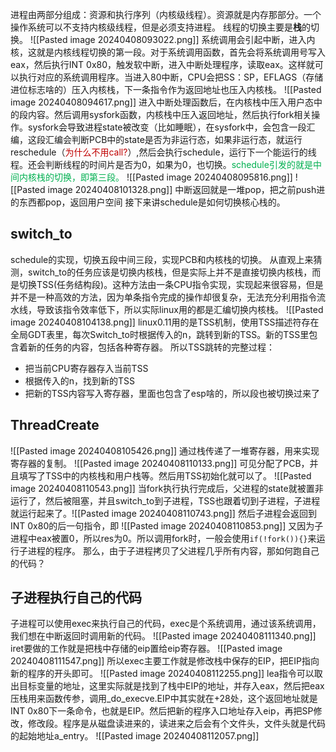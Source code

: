 进程由两部分组成：资源和执行序列（内核级线程）。资源就是内存那部分。一个操作系统可以不支持内核级线程，但是必须支持进程。
线程的切换主要是**栈**的切换。
![[Pasted image 20240408093022.png]]
系统调用会引起中断，进入内核，这就是内核线程切换的第一段。对于系统调用函数，首先会将系统调用号写入eax，然后执行INT 0x80，触发软中断，进入中断处理程序，读取eax。这样就可以执行对应的系统调用程序。当进入80中断，CPU会把SS：SP，EFLAGS（存储进位标志啥的）压入内核栈，下一条指令作为返回地址也压入内核栈。
![[Pasted image 20240408094617.png]]
进入中断处理函数后，在内核栈中压入用户态中的段内容。然后调用sysfork函数，内核栈中压入返回地址，然后执行fork相关操作。sysfork会导致进程state被改变（比如睡眠），在sysfork中，会包含一段汇编，这段汇编会判断PCB中的state是否为非运行态，如果非运行态，就运行reschedule（<span style="color:#c00000">为什么不用call?</span>）,然后会执行schedule，运行下一个能运行的线程。还会判断线程的时间片是否为0，如果为0，也切换。<span style="color:#00b050">schedule引发的就是中间内核栈的切换，即第三段。</span>
![[Pasted image 20240408095816.png]]
![[Pasted image 20240408101328.png]]
中断返回就是一堆pop，把之前push进的东西都pop，返回用户空间
接下来讲schedule是如何切换核心栈的。
## switch_to
schedule的实现，切换五段中间三段，实现PCB和内核栈的切换。
从直观上来猜测，switch_to的任务应该是切换内核栈，但是实际上并不是直接切换内核栈，而是切换TSS(任务结构段)。这种方法由一条CPU指令实现，实现起来很容易，但是并不是一种高效的方法，因为单条指令完成的操作却很复杂，无法充分利用指令流水线，导致该指令效率低下，所以实际linux用的都是汇编切换内核栈。
![[Pasted image 20240408104138.png]]
linux0.11用的是TSS机制，使用TSS描述符存在全局GDT表里，每次Switch_to时根据传入的n，跳转到新的TSS。新的TSS里包含着新的任务的内容，包括各种寄存器。 
所以TSS跳转的完整过程：
* 把当前CPU寄存器存入当前TSS
* 根据传入的n，找到新的TSS
* 把新的TSS内容写入寄存器，里面也包含了esp啥的，所以段也被切换过来了
## ThreadCreate
![[Pasted image 20240408105426.png]]
通过栈传递了一堆寄存器，用来实现寄存器的复制。
![[Pasted image 20240408110133.png]]
可见分配了PCB，并且填写了TSS中的内核栈和用户栈等。然后用TSS初始化就可以了。
![[Pasted image 20240408110543.png]]
当fork执行执行完成后，父进程的state就被置非运行了，然后被阻塞，并且switch_to到子进程，TSS也跟着切到子进程，子进程就运行起来了。![[Pasted image 20240408110743.png]]
然后子进程会返回到INT 0x80的后一句指令，即
![[Pasted image 20240408110853.png]]
又因为子进程中eax被置0，所以res为0。所以调用fork时，一般会使用`if(!fork()){}`来运行子进程的程序。
那么，由于子进程拷贝了父进程几乎所有内容，那如何跑自己的代码？
## 子进程执行自己的代码
子进程可以使用exec来执行自己的代码，exec是个系统调用，通过该系统调用，我们想在中断返回时调用新的代码。
![[Pasted image 20240408111340.png]]
iret要做的工作就是把栈中存储的eip置给eip寄存器。
![[Pasted image 20240408111547.png]]
所以exec主要工作就是修改栈中保存的EIP，把EIP指向新的程序的开头即可。
![[Pasted image 20240408112255.png]]
lea指令可以取出目标变量的地址，这里实际就是找到了栈中EIP的地址，并存入eax，然后把eax压栈用来函数传参，调用_do_execve.EIP中其实就在+28处，这个返回地址就是INT 0x80下一条命令，也就是EIP。然后把新的程序入口地址存入eip，再把SP修改，修改段。程序是从磁盘读进来的，读进来之后会有个文件头，文件头就是代码的起始地址a_entry。
![[Pasted image 20240408112057.png]]

